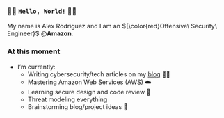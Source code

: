 ### 👋🏻 `Hello, World!` 👋🏻

My name is Alex Rodriguez and I am an ${\color{red}Offensive\ Security\ Engineer}$ @**Amazon**.

### At this moment
- I’m currently:
  - Writing cybersecurity/tech articles on my [blog](https://bin3xish477.medium.com/) ✍🏻
  - Mastering Amazon Web Services (AWS) ☁️
  - Learning secure design and code review 👀
  - Threat modeling everything
  - Brainstorming blog/project ideas 🧠
